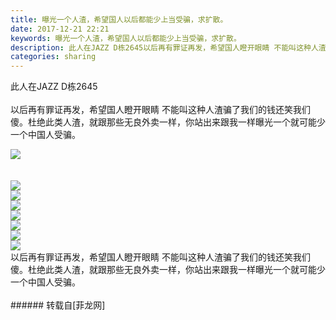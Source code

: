 ```yaml
---
title: 曝光一个人渣，希望国人以后都能少上当受骗，求扩散。
date: 2017-12-21 22:21
keywords: 曝光一个人渣，希望国人以后都能少上当受骗，求扩散。
description: 此人在JAZZ D栋2645以后再有罪证再发，希望国人瞪开眼睛 不能叫这种人渣骗了我们的钱还笑我们傻。杜绝此类人渣，就跟那些无良外卖一样，你站出来跟我一样曝光一个就可能少一个中国人受骗。以后再有罪证再发，希望国人瞪开眼睛 不能叫这种人渣骗了我们的钱还笑我们傻。杜绝此类人渣，就跟那些无良外卖一样，你站出来跟我一样曝光一个就可能少一个中国人受骗。
categories: sharing
---
```

<td class="t_f" id="postmessage_1049621">

此人在JAZZ D栋2645<br/>
<br/>
以后再有罪证再发，希望国人瞪开眼睛 不能叫这种人渣骗了我们的钱还笑我们傻。杜绝此类人渣，就跟那些无良外卖一样，你站出来跟我一样曝光一个就可能少一个中国人受骗。<br/>

<img aid="713064" data-cf-modified-bd6933a4fce8982931caf976-="" file="data/attachment/forum/201712/21/221626ss2s31qqt39gibw7.jpg.thumb.jpg" id="aimg_713064" inpost="1" onclick="" onmouseover="" src="http://www.flw.ph/data/attachment/forum/201712/21/221626ss2s31qqt39gibw7.jpg" style="cursor:pointer" zoomfile="data/attachment/forum/201712/21/221626ss2s31qqt39gibw7.jpg"/>


<br/>
<br/>
<br/>

<img aid="713066" data-cf-modified-bd6933a4fce8982931caf976-="" file="data/attachment/forum/201712/21/221642qw8tqwbq3dzrdk8o.jpg.thumb.jpg" id="aimg_713066" inpost="1" onclick="" onmouseover="" src="http://www.flw.ph/data/attachment/forum/201712/21/221642qw8tqwbq3dzrdk8o.jpg" style="cursor:pointer" zoomfile="data/attachment/forum/201712/21/221642qw8tqwbq3dzrdk8o.jpg"/>


<br/>

<img aid="713067" data-cf-modified-bd6933a4fce8982931caf976-="" file="data/attachment/forum/201712/21/221655lzr6ms3jjn64psvs.jpg.thumb.jpg" id="aimg_713067" inpost="1" onclick="" onmouseover="" src="http://www.flw.ph/data/attachment/forum/201712/21/221655lzr6ms3jjn64psvs.jpg" style="cursor:pointer" zoomfile="data/attachment/forum/201712/21/221655lzr6ms3jjn64psvs.jpg"/>


<br/>

<img aid="713069" data-cf-modified-bd6933a4fce8982931caf976-="" file="data/attachment/forum/201712/21/221706besoeyoyuov61l6e.jpg.thumb.jpg" id="aimg_713069" inpost="1" onclick="" onmouseover="" src="http://www.flw.ph/data/attachment/forum/201712/21/221706besoeyoyuov61l6e.jpg" style="cursor:pointer" zoomfile="data/attachment/forum/201712/21/221706besoeyoyuov61l6e.jpg"/>


<br/>

<img aid="713074" data-cf-modified-bd6933a4fce8982931caf976-="" file="data/attachment/forum/201712/21/221717hqc10ozor8ozq7ee.jpg.thumb.jpg" id="aimg_713074" inpost="1" onclick="" onmouseover="" src="http://www.flw.ph/data/attachment/forum/201712/21/221717hqc10ozor8ozq7ee.jpg" style="cursor:pointer" zoomfile="data/attachment/forum/201712/21/221717hqc10ozor8ozq7ee.jpg"/>


<br/>

<img aid="713081" data-cf-modified-bd6933a4fce8982931caf976-="" file="data/attachment/forum/201712/21/221728g2ijsup2spccqis7.jpg.thumb.jpg" id="aimg_713081" inpost="1" onclick="" onmouseover="" src="http://www.flw.ph/data/attachment/forum/201712/21/221728g2ijsup2spccqis7.jpg" style="cursor:pointer" zoomfile="data/attachment/forum/201712/21/221728g2ijsup2spccqis7.jpg"/>


<br/>

<img aid="713087" data-cf-modified-bd6933a4fce8982931caf976-="" file="data/attachment/forum/201712/21/221743rrgj0qt4ckxronro.jpg.thumb.jpg" id="aimg_713087" inpost="1" onclick="" onmouseover="" src="http://www.flw.ph/data/attachment/forum/201712/21/221743rrgj0qt4ckxronro.jpg" style="cursor:pointer" zoomfile="data/attachment/forum/201712/21/221743rrgj0qt4ckxronro.jpg"/>


<br/>

<img aid="713088" data-cf-modified-bd6933a4fce8982931caf976-="" file="data/attachment/forum/201712/21/221754t3tt6mydvjyvddzw.jpg.thumb.jpg" id="aimg_713088" inpost="1" onclick="" onmouseover="" src="http://www.flw.ph/data/attachment/forum/201712/21/221754t3tt6mydvjyvddzw.jpg" style="cursor:pointer" zoomfile="data/attachment/forum/201712/21/221754t3tt6mydvjyvddzw.jpg"/>


<br/>
以后再有罪证再发，希望国人瞪开眼睛 不能叫这种人渣骗了我们的钱还笑我们傻。杜绝此类人渣，就跟那些无良外卖一样，你站出来跟我一样曝光一个就可能少一个中国人受骗。<br/>
<br/>
</td>
###### 转载自[菲龙网]